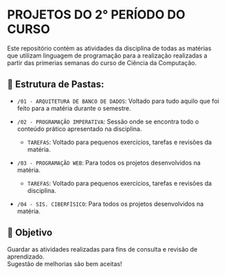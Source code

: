 # PROJETOS DO 2° PERÍODO DO CURSO

Este repositório contém as atividades da disciplina de todas as matérias que utilizam linguagem de programação para a realização realizadas a partir das primerias semanas do curso de Ciência da Computação.

## 📁 Estrutura de Pastas:
- `/01 - ARQUITETURA DE BANCO DE DADOS`: Voltado para tudo aquilo que foi feito para a matéria durante o semestre.
      
- `/02 - PROGRAMAÇÃO IMPERATIVA`: Sessão onde se encontra todo o conteúdo prático apresentado na disciplina.
    - `TAREFAS`: Voltado para pequenos exercícios, tarefas e revisões da matéria.
  
- `/03 - PROGRAMAÇÃO WEB`: Para todos os projetos desenvolvidos na matéria.
    - `TAREFAS`: Voltado para pequenos exercícios, tarefas e revisões da disciplina.
 
- `/04 - SIS. CIBERFÍSICO`: Para todos os projetos desenvolvidos na matéria.

## 🚀 Objetivo
Guardar as atividades realizadas para fins de consulta e revisão de aprendizado.  
Sugestão de melhorias são bem aceitas!
